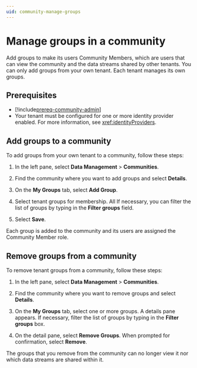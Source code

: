 ```yaml
---
uid: community-manage-groups
---
```


# Manage groups in a community

Add groups to make its users Community Members, which are users that can view the community and the data streams shared by other tenants. You can only add groups from your own tenant. Each tenant manages its own groups.

## Prerequisites

- [!include[prereq-community-admin](includes/prereq-community-admin.md)]
- Your tenant must be configured for one or more identity provider enabled. For more information, see <xref:identityProviders>.

## Add groups to a community

To add groups from your own tenant to a community, follow these steps:

1. In the left pane, select **Data Management** > **Communities**.

1. Find the community where you want to add groups and select **Details**.

1. On the **My Groups** tab, select **Add Group**.

1. Select tenant groups for membership. All If necessary, you can filter the list of groups by typing in the **Filter groups** field.

1. Select **Save**.

Each group is added to the community and its users are assigned the Community Member role.

## Remove groups from a community

To remove tenant groups from a community, follow these steps:

1. In the left pane, select **Data Management** > **Communities**.

1. Find the community where you want to remove groups and select **Details**.

1. On the **My Groups** tab, select one or more groups. A details pane appears. If necessary, filter the list of groups by typing in the **Filter groups** box.

1. On the detail pane, select **Remove Groups**. When prompted for confirmation, select **Remove**.

The groups that you remove from the community can no longer view it nor which data streams are shared within it.
